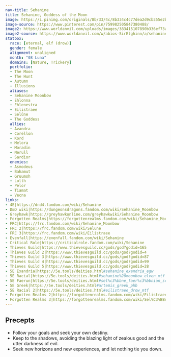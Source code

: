 ```yaml
---
nav-title: Sehanine
title: Sehanine, Goddess of the Moon
image: https://i.pinimg.com/originals/8b/33/4c/8b334c4c77dea2d9cb355e2b35158279.jpg
image-source: https://www.pinterest.com/pin/759982505847380488/
image2: https://www.worldanvil.com/uploads/images/383415107890b336ef73a9263553b858.jpg
image2-source: https://www.worldanvil.com/w/abios-SirElghinn/a/sehanine-moonbow-article
statbox:
  race: [eternal, elf (drow)]
  gender: female
  alignment: unaligned
  month: "08 Luna"
  domains: [Nature, Trickery]
  portfolio:
  - The Moon
  - The Hunt
  - Autumn
  - Illusions
  aliases:
  - Sehanine Moonbow
  - Ehlonna
  - Ehlenestra
  - Eilistraee
  - Selûne
  - The Goddess
  allies:
  - Avandra
  - Corellon
  - Kord
  - Melora
  - Moradin
  - Nerull
  - Sardior
  enemies:
  - Asmodeus
  - Bahamut
  - Gruumsh
  - Lolth
  - Pelor
  - Tiamat
  - Vecna
links:
- 4E|https://dnd4.fandom.com/wiki/Sehanine
- D&D wiki|https://dungeonsdragons.fandom.com/wiki/Sehanine_Moonbow
- Greyhawk|https://greyhawkonline.com/greyhawkwiki/Sehanine_Moonbow
- Forgotten Realms|https://forgottenrealms.fandom.com/wiki/Sehanine_Moonbow
- FRC|https://frc.fandom.com/wiki/Sehanine_Moonbow
- FRC 2|https://frc.fandom.com/wiki/Selune
- FRC 3|https://frc.fandom.com/wiki/Eilistraee
- Evenfall|https://evenfall.fandom.com/wiki/Sehanine
- Critical Role|https://criticalrole.fandom.com/wiki/Sehanine
- Thieves Guild|https://www.thievesguild.cc/gods/god?godid=165
- Thieves Guild 2|https://www.thievesguild.cc/gods/god?godid=4
- Thieves Guild 3|https://www.thievesguild.cc/gods/god?godid=87
- Thieves Guild 4|https://www.thievesguild.cc/gods/god?godid=99
- Thieves Guild 5|https://www.thievesguild.cc/gods/god?godid=28
- 5E Exandria|https://5e.tools/deities.html#sehanine_exandria_egw
- 5E Racial|https://5e.tools/deities.html#sehanine%20moonbow_elven_mtf
- 5E Faerun|https://5e.tools/deities.html#sel%c3%bbne_faer%c3%bbnian_scag
- 5E Greek|https://5e.tools/deities.html#artemis_greek_phb
- 5E Racial 2|https://5e.tools/deities.html#eilistraee_drow_mtf
- Forgotten Realms 2|https://forgottenrealms.fandom.com/wiki/Eilistraee
- Forgotten Realms 3|https://forgottenrealms.fandom.com/wiki/Sel%C3%BBne
---
```


## Precepts

* Follow your goals and seek your own destiny.
* Keep to the shadows, avoiding the blazing light of zealous good and the utter darkness of evil.
* Seek new horizons and new experiences, and let nothing tie you down.
